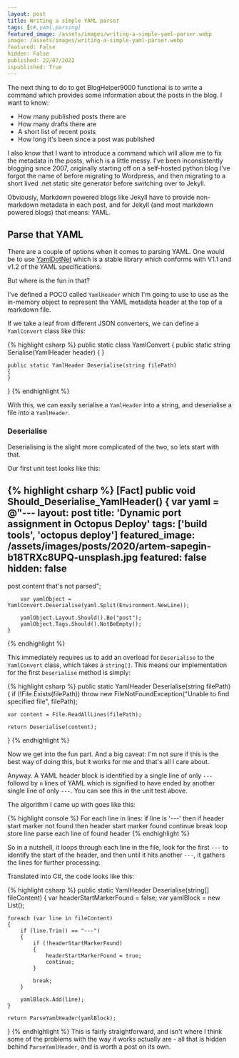 ```yaml
---
layout: post
title: Writing a simple YAML parser
tags: [c#,yaml,parsing]
featured_image: /assets/images/writing-a-simple-yaml-parser.webp
image: /assets/images/writing-a-simple-yaml-parser.webp
featured: False
hidden: False
published: 22/07/2022
ispublished: True
---
```

The next thing to do to get BlogHelper9000 functional is to write a command which provides some information about the posts in the blog. I want to know:

- How many published posts there are
- How many drafts there are
- A short list of recent posts
- How long it's been since a post was published

I also know that I want to introduce a command which will allow me to fix the metadata in the posts, which is a little messy. I've been inconsistently blogging since 2007, originally starting off on a self-hosted python blog I've forgot the name of before migrating to Wordpress, and then migrating to a short lived .net static site generator before switching over to Jekyll.

Obviously, Markdown powered blogs like Jekyll have to provide non-markdown metadata in each post, and for Jekyll (and most markdown powered blogs) that means: YAML.

## Parse that YAML
There are a couple of options when it comes to parsing YAML. One would be to use [YamlDotNet](https://github.com/aaubry/YamlDotNet) which is a stable library which conforms with V1.1 and v1.2 of the YAML specifications.

But where is the fun in that?

I've defined a POCO called `YamlHeader` which I'm going to use to use as the in-memory object to represent the YAML metadata header at the top of a markdown file.

If we take a leaf from different JSON converters, we can define a `YamlConvert` class like this:

{% highlight csharp %}
public static class YamlConvert
{
    public static string Serialise(YamlHeader header)
    {
    }

    public static YamlHeader Deserialise(string filePath)
    {
    }
}
{% endhighlight %}

With this, we can easily serialise a `YamlHeader` into a string, and deserialise a file into a `YamlHeader`.

### Deserialise
Deserialising is the slight more complicated of the two, so lets start with that.

Our first unit test looks like this:

{% highlight csharp %}
    [Fact]
    public void Should_Deserialise_YamlHeader()
    {
        var yaml = @"---
layout: post
title: 'Dynamic port assignment in Octopus Deploy'
tags: ['build tools', 'octopus deploy']
featured_image: /assets/images/posts/2020/artem-sapegin-b18TRXc8UPQ-unsplash.jpg
featured: false
hidden: false
---
post content that's not parsed";
        
        var yamlObject = YamlConvert.Deserialise(yaml.Split(Environment.NewLine));

        yamlObject.Layout.Should().Be("post");
        yamlObject.Tags.Should().NotBeEmpty();
    }

{% endhighlight %}

This immediately requires us to add an overload for `Deserialise` to the `YamlConvert` class, which takes a `string[]`. This means our implementation for the first `Deserialise` method is simply:

{% highlight csharp %}
public static YamlHeader Deserialise(string filePath)
{
    if (!File.Exists(filePath)) throw new FileNotFoundException("Unable to find specified file", filePath);

    var content = File.ReadAllLines(filePath);

    return Deserialise(content);
}
{% endhighlight %}

Now we get into the fun part. And a big caveat: I'm not sure if this is the best way of doing this, but it works for me and that's all I care about.

Anyway. A YAML header block is identified by a single line of only `---` followd by `n` lines of YAML which is signified to have ended by another single line of only `---`. You can see this in the unit test above.

The algorithm I came up with goes like this:

{% highlight console %}
For each line in lines:
  if line is '---' then
    if header start marker not found then
      header start marker found
      continue
     break loop
    store line
  parse each line of found header
{% endhighlight %}

So in a nutshell, it loops through each line in the file, look for the first `---` to identify the start of the header, and then until it hits another `---`, it gathers the lines for further processing.

Translated into C#, the code looks like this:

{% highlight csharp %}
public static YamlHeader Deserialise(string[] fileContent)
{
    var headerStartMarkerFound = false;
    var yamlBlock = new List<string>();

    foreach (var line in fileContent)
    {
        if (line.Trim() == "---")
        {
            if (!headerStartMarkerFound)
            {
                headerStartMarkerFound = true;
                continue;
            }

            break;
        }

        yamlBlock.Add(line);
    }
        
    return ParseYamlHeader(yamlBlock);
}
{% endhighlight %}
This is fairly straightforward, and isn't where I think some of the problems with the way it works actually are - all that is hidden behind `ParseYamlHeader`, and is worth a post on its own.